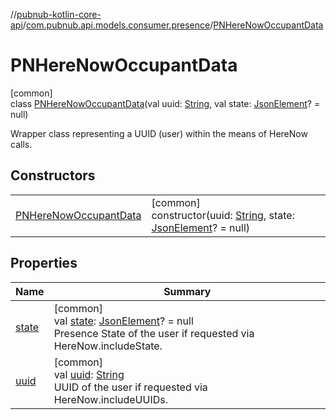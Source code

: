 //[pubnub-kotlin-core-api](../../../index.md)/[com.pubnub.api.models.consumer.presence](../index.md)/[PNHereNowOccupantData](index.md)

# PNHereNowOccupantData

[common]\
class [PNHereNowOccupantData](index.md)(val uuid: [String](https://kotlinlang.org/api/latest/jvm/stdlib/kotlin/-string/index.html), val state: [JsonElement](../../com.pubnub.api/-json-element/index.md)? = null)

Wrapper class representing a UUID (user) within the means of HereNow calls.

## Constructors

| | |
|---|---|
| [PNHereNowOccupantData](-p-n-here-now-occupant-data.md) | [common]<br>constructor(uuid: [String](https://kotlinlang.org/api/latest/jvm/stdlib/kotlin/-string/index.html), state: [JsonElement](../../com.pubnub.api/-json-element/index.md)? = null) |

## Properties

| Name | Summary |
|---|---|
| [state](state.md) | [common]<br>val [state](state.md): [JsonElement](../../com.pubnub.api/-json-element/index.md)? = null<br>Presence State of the user if requested via HereNow.includeState. |
| [uuid](uuid.md) | [common]<br>val [uuid](uuid.md): [String](https://kotlinlang.org/api/latest/jvm/stdlib/kotlin/-string/index.html)<br>UUID of the user if requested via HereNow.includeUUIDs. |
